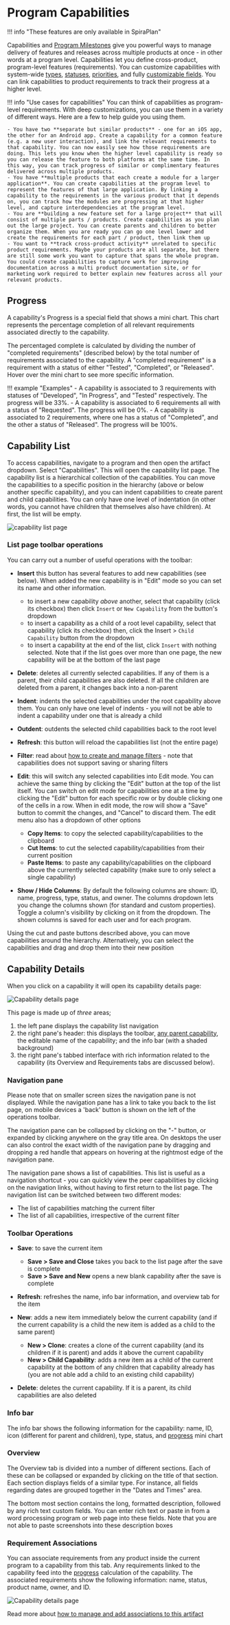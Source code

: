 # Program Capabilities

!!! info "These features are only available in SpiraPlan"

Capabilities and [Program Milestones](../Spira-User-Manual/Program-Milestones) give you powerful ways to manage delivery of features and releases across multiple products at once - in other words at a program level. Capabilities let you define cross-product, program-level features (requirements). You can customize capabilities with system-wide [types](../../Spira-Administration-Guide/Program-Capabilities/#types), [statuses](../../Spira-Administration-Guide/Program-Capabilities/#statuses), [priorities](../../Spira-Administration-Guide/Program-Capabilities/#priorities), and fully [customizable fields](../../Spira-Administration-Guide/System-Custom-Properties). You can link capabilities to product requirements to track their progress at a higher level.

!!! info "Use cases for capabilities"
    You can think of capabilities as program-level requirements. With deep customizations, you can use them in a variety of different ways. Here are a few to help guide you using them.

    - You have two **separate but similar products** - one for an iOS app, the other for an Android app. Create a capability for a common feature (e.g. a new user interaction), and link the relevant requirements to that capability. You can now easily see how those requirements are doing. This lets you know when the higher level capability is ready so you can release the feature to both platforms at the same time. In this way, you can track progress of similar or complimentary features delivered across multiple products.
    - You have **multiple products that each create a module for a larger application**. You can create capabilities at the program level to represent the features of that large application. By linking a capability to the requirements in the various product that it depends on, you can track how the modules are progressing at that higher level, and capture interdependencies at the program level.
    - You are **building a new feature set for a large project** that will consist of multiple parts / products. Create capabilities as you plan out the large project. You can create parents and children to better organize them. When you are ready you can go one level lower and create the requirements for each part / product, then link them up
    - You want to **track cross-product activity** unrelated to specific product requirements. Maybe your products are all separate, but there are still some work you want to capture that spans the whole program. You could create capabilities to capture work for improving documentation across a multi product documentation site, or for marketing work required to better explain new features across all your relevant products.

## Progress
A capability's Progress is a special field that shows a mini chart. This chart represents the percentage completion of all relevant requirements associated directly to the capability.

The percentaged complete is calculated by dividing the number of "completed requirements" (described below) by the total number of requirements associated to the capability. A "completed requirement" is a requirement with a status of either "Tested", "Completed", or "Released". Hover over the mini chart to see more specific information.

!!! example "Examples"
    - A capability is associated to 3 requirements with statuses of "Developed", "In Progress", and "Tested" respectively. The progress will be 33%.
    - A capability is associated to 6 requirements all with a status of "Requested". The progress will be 0%.
    - A capability is associated to 2 requirements, where one has a status of "Completed", and the other a status of "Released". The progress will be 100%.

## Capability List
To access capabilities, navigate to a program and then open the artifact dropdown. Select "Capabilities". This will open the capability list page. The capability list is a hierarchical collection of the capabilities. You can move the capabilities to a specific position in the hierarchy (above or below another specific capability), and you can indent capabilities to create parent and child capabilities. You can only have one level of indentation (in other words, you cannot have children that themselves also have children). At first, the list will be empty.

![capability list page](img/program-capabilities-01.png)

### List page toolbar operations
You can carry out a number of useful operations with the toolbar:

- **Insert** this button has several features to add new capabilities (see below). When added the new capability is in "Edit" mode so you can set its name and other information.

    - to insert a new capability *above* another, select that capability (click its checkbox) then click `Insert` or `New Capability` from the button's dropdown
    - to insert a capability as a child of a root level capability, select that capability (click its checkbox) then, click the Insert > `Child Capability` button from the dropdown 
    - to insert a capability at the end of the list, click `Insert` with nothing selected. Note that if the list goes over more than one page, the new capability will be at the bottom of the last page

- **Delete**: deletes all currently selected capabilities. If any of them is a parent, their child capabilities are also deleted. If all the children are deleted from a parent, it changes back into a non-parent
- **Indent**: indents the selected capabilities under the root capability above them. You can only have one level of indents - you will not be able to indent a capability under one that is already a child
- **Outdent**: outdents the selected child capabilities back to the root level
- **Refresh**: this button will reload the capabilities list (not the entire page)
- **Filter**: read about [how to create and manage filters](Application-Wide.md#filtering) - note that capabilities does not support saving or sharing filters
- **Edit**: this will switch any selected capabilities into Edit mode. You can achieve the same thing by clicking the "Edit" button at the top of the list itself. You can switch on edit mode for capabilities one at a time by clicking the "Edit" button for each specific row or by double clicking one of the cells in a row. When in edit mode, the row will show a "Save" button to commit the changes, and "Cancel" to discard them. The edit menu also has a dropdown of other options

    - **Copy Items**: to copy the selected capability/capabilities to the clipboard
    - **Cut Items**: to cut the selected capability/capabilities from their current position
    - **Paste Items**: to paste any capability/capabilities on the clipboard above the currently selected capability (make sure to only select a single capability)

- **Show / Hide Columns**: By default the following columns are shown: ID, name, progress, type, status, and owner. The columns dropdown lets you change the columns shown (for standard and custom properties). Toggle a column's visibility by clicking on it from the dropdown. The shown columns is saved for each user and for each program.

Using the cut and paste buttons described above, you can move capabilities around the hierarchy. Alternatively, you can select the capabilities and drag and drop them into their new position

## Capability Details
When you click on a capability it will open its capability details page:

![Capability details page](img/program-capabilities-02.png)

This page is made up of *three* areas;

1.  the left pane displays the capability list navigation
2.  the right pane's header: this displays the toolbar, [any parent capability](Application-Wide.md#breadcrumbs), the editable name of the capability; and the info bar (with a shaded background)
3.  the right pane's tabbed interface with rich information related to the capability (its Overview and Requirements tabs are discussed below).

### Navigation pane
Please note that on smaller screen sizes the navigation pane is not displayed. While the navigation pane has a link to take you back to the list page, on mobile devices a 'back' button is shown on the left of the operations toolbar.

The navigation pane can be collapsed by clicking on the "-" button, or expanded by clicking anywhere on the gray title area. On desktops the user can also control the exact width of the navigation pane by dragging and dropping a red handle that appears on hovering at the rightmost edge of the navigation pane.

The navigation pane shows a list of capabilities. This list is useful as a navigation shortcut - you can quickly view the peer capabilities by clicking on the navigation links, without having to first return to the list page. The navigation list can be switched between two different modes:

-   The list of capabilities matching the current filter
-   The list of all capabilities, irrespective of the current filter

### Toolbar Operations
- **Save**: to save the current item

    - **Save > Save and Close** takes you back to the list page after the save is complete
    - **Save > Save and New** opens a new blank capability after the save is complete

- **Refresh**: refreshes the name, info bar information, and overview tab for the item
- **New**: adds a new item immediately below the current capability (and if the current capability is a child the new item is added as a child to the same parent)

    - **New > Clone**: creates a clone of the current capability (and its children if it is parent) and adds it above the current capability
    - **New > Child Capability**: adds a new item as a child of the current capability at the bottom of any children that capability already has (you are not able add a child to an existing child capability)

- **Delete**: deletes the current capability. If it is a parent, its child capabilities are also deleted

### Info bar
The info bar shows the following information for the capability: name, ID, icon (different for parent and children), type, status, and [progress](#progress) mini chart

### Overview
The Overview tab is divided into a number of different sections. Each of these can be collapsed or expanded by clicking on the title of that section. Each section displays fields of a similar type. For instance, all fields regarding dates are grouped together in the "Dates and Times" area.

The bottom most section contains the long, formatted description, followed by any rich text custom fields. You can enter rich text or paste in from a word processing program or web page into these fields. Note that you are not able to paste screenshots into these description boxes

### Requirement Associations
You can associate requirements from any product inside the current program to a capability from this tab. Any requirements linked to the capability feed into the [progress](#progress) calculation of the capability. The associated requirements show the following information: name, status, product name, owner, and ID. 

![Capability details page](img/program-capabilities-03.png)

Read more about [how to manage and add associations to this artifact](Application-Wide.md#associations)